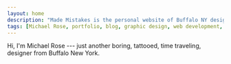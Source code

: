 ```yaml
---
layout: home
description: "Made Mistakes is the personal website of Buffalo NY designer &amp; illustrator Michael Rose."
tags: [Michael Rose, portfolio, blog, graphic design, web development, illustration]
---
```


Hi, I'm Michael Rose --- just another boring, tattooed, time traveling, designer from Buffalo New York.